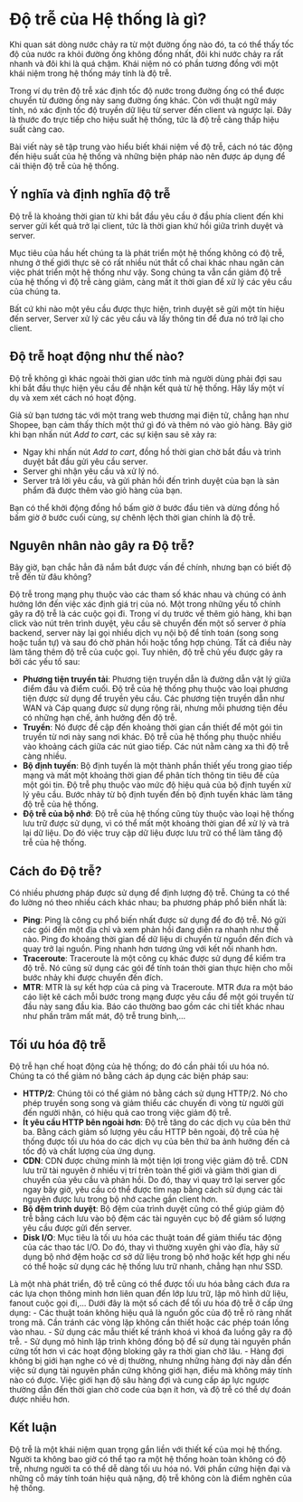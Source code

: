# Độ trễ của Hệ thống là gì?

Khi quan sát dòng nước chảy ra từ một đường ống nào đó, ta có thể thấy tốc độ của nước ra khỏi đường ống không đồng nhất, đôi khi nước chảy ra rất nhanh và đôi khi là quá chậm. Khái niệm nó có phần tương đồng với một khái niệm trong hệ thống máy tính là độ trễ.

Trong ví dụ trên độ trễ xác định tốc độ nước trong đường ống có thể được chuyển từ đường ống này sang đường ống khác. Còn với thuật ngữ máy tính, nó xác định tốc độ truyền dữ liệu từ server đến client và ngược lại. Đây là thước đo trực tiếp cho hiệu suất hệ thống, tức là độ trễ càng thấp hiệu suất càng cao.

Bài viết này sẽ tập trung vào hiểu biết khái niệm về độ trễ, cách nó tác động đến hiệu suất của hệ thống và những biện pháp nào nên được áp dụng để cải thiện độ trễ của hệ thống.

## Ý nghĩa và định nghĩa độ trễ

Độ trễ là khoảng thời gian từ khi bắt đầu yêu cầu ở đầu phía client đến khi server gửi kết quả trở lại client, tức là thời gian khứ hồi giữa trình duyệt và server.

Mục tiêu của hầu hết chúng ta là phát triển một hệ thống không có độ trễ, nhưng ở thế giới thực sẽ có rất nhiều nút thắt cổ chai khác nhau ngăn cản việc phát triển một hệ thống như vậy. Song chúng ta vẫn cần giảm độ trễ của hệ thống vì độ trễ càng giảm, càng mất ít thời gian để xử lý các yêu cầu của chúng ta. 

Bất cứ khi nào một yêu cầu được thực hiện, trình duyệt sẽ gửi một tín hiệu đến server, Server xử lý các yêu cầu và lấy thông tin để đưa nó trở lại cho client.

## Độ trễ hoạt động như thế nào?

Độ trễ không gì khác ngoài thời gian ước tính mà người dùng phải đợi sau khi bắt đầu thực hiện yêu cầu để nhận kết quả từ hệ thống. Hãy lấy một ví dụ và xem xét cách nó hoạt động.

Giả sử bạn tương tác với một trang web thương mại điện tử, chẳng hạn như Shopee, bạn cảm thấy thích một thứ gì đó và thêm nó vào giỏ hàng. Bây giờ khi bạn nhấn nút *Add to cart*, các sự kiện sau sẽ xảy ra:
- Ngay khi nhấn nút *Add to cart*, đồng hồ thời gian chờ bắt đầu và trình duyệt bắt đầu gửi yêu cầu server.
- Server ghi nhận yêu cầu và xử lý nó.
- Server trả lời yêu cầu, và gửi phản hồi đến trình duyệt của bạn là sản phẩm đã được thêm vào giỏ hàng của bạn.

Bạn có thể khởi động đồng hồ bấm giờ ở bước đầu tiên và dừng đồng hồ bấm giờ ở bước cuối cùng, sự chênh lệch thời gian chính là độ trễ.

## Nguyên nhân nào gây ra Độ trễ?

Bây giờ, bạn chắc hẳn đã nắm bắt được vấn đề chính, nhưng bạn có biết độ trễ đến từ đâu không? 

Độ trễ trong mạng phụ thuộc vào các tham số khác nhau và chúng có ảnh hưởng lớn đến việc xác định giá trị của nó. Một trong những yếu tố chính gây ra độ trễ là các cuộc gọi đi. Trong ví dụ trước về thêm giỏ hàng, khi bạn click vào nút trên trình duyệt, yêu cầu sẽ chuyển đến một số server ở phía backend, server này lại gọi nhiều dịch vụ nội bộ để tính toán (song song hoặc tuần tự) và sau đó chờ phản hồi hoặc tổng hợp chúng. Tất cả điều này làm tăng thêm độ trễ của cuộc gọi. Tuy nhiên, độ trễ chủ yếu được gây ra bởi các yếu tố sau:
- **Phương tiện truyền tải**: Phương tiện truyền dẫn là đường dẫn vật lý giữa điểm đầu và điểm cuối. Độ trễ của hệ thống phụ thuộc vào loại phương tiện được sử dụng để truyền yêu cầu. Các phương tiện truyền dẫn như WAN và Cáp quang được sử dụng rộng rãi, nhưng mỗi phương tiện đều có những hạn chế, ảnh hưởng đến độ trễ.
- **Truyền**: Nó được đề cập đến khoảng thời gian cần thiết để một gói tin truyền từ nơi này sang nơi khác. Độ trễ của hệ thống phụ thuộc nhiều vào khoảng cách giữa các nút giao tiếp. Các nút nằm càng xa thì độ trễ càng nhiều.
- **Bộ định tuyến**: Bộ định tuyến là một thành phần thiết yếu trong giao tiếp mạng và mất một khoảng thời gian để phân tích thông tin tiêu đề của một gói tin. Độ trễ phụ thuộc vào mức độ hiệu quả của bộ định tuyến xử lý yêu cầu. Bước nhảy từ bộ định tuyến đến bộ định tuyến khác làm tăng độ trễ của hệ thống.
- **Độ trễ của bộ nhớ**: Độ trễ của hệ thống cũng tùy thuộc vào loại hệ thống lưu trữ được sử dụng, vì có thể mất một khoảng thời gian để xử lý và trả lại dữ liệu. Do đó việc truy cập dữ liệu được lưu trữ có thể làm tăng độ trễ của hệ thống.

## Cách đo Độ trễ?

Có nhiều phương pháp được sử dụng để định lượng độ trễ. Chúng ta có thể đo lường nó theo nhiều cách khác nhau; ba phương pháp phổ biến nhất là:
- **Ping**: Ping là công cụ phổ biến nhất được sử dụng để đo độ trễ. Nó gửi các gói đến một địa chỉ và xem phản hồi đang diễn ra nhanh như thế nào. Ping đo khoảng thời gian để dữ liệu di chuyển từ nguồn đến đích và quay trở lại nguồn. Ping nhanh hơn tương ứng với kết nối nhanh hơn.
- **Traceroute**: Traceroute là một công cụ khác được sử dụng để kiểm tra độ trễ. Nó cũng sử dụng các gói để tính toán thời gian thực hiện cho mỗi bước nhảy khi được chuyển đến đích.
- **MTR**: MTR là sự kết hợp của cả ping và Traceroute. MTR đưa ra một báo cáo liệt kê cách mỗi bước trong mạng được yêu cầu để một gói truyền từ đầu này sang đầu kia. Báo cáo thường bao gồm các chi tiết khác nhau như phần trăm mất mát, độ trễ trung bình,...

## Tối ưu hóa độ trễ

Độ trễ hạn chế hoạt động của hệ thống; do đó cần phải tối ưu hóa nó. Chúng ta có thể giảm nó bằng cách áp dụng các biện pháp sau:
- **HTTP/2**: Chúng tôi có thể giảm nó bằng cách sử dụng HTTP/2. Nó cho phép truyền song song và giảm thiểu các chuyến đi vòng từ người gửi đến người nhận, có hiệu quả cao trong việc giảm độ trễ.
- **Ít yêu cầu HTTP bên ngoài hơn**: Độ trễ tăng do các dịch vụ của bên thứ ba. Bằng cách giảm số lượng yêu cầu HTTP bên ngoài, độ trễ của hệ thống được tối ưu hóa do các dịch vụ của bên thứ ba ảnh hưởng đến cả tốc độ và chất lượng của ứng dụng.
- **CDN**: CDN được chứng minh là một tiện lợi trong việc giảm độ trễ. CDN lưu trữ tài nguyên ở nhiều vị trí trên toàn thế giới và giảm thời gian di chuyển của yêu cầu và phản hồi. Do đó, thay vì quay trở lại server gốc ngay bây giờ, yêu cầu có thể được tìm nạp bằng cách sử dụng các tài nguyên được lưu trong bộ nhớ cache gần client hơn.
- **Bộ đệm trình duyệt**: Bộ đệm của trình duyệt cũng có thể giúp giảm độ trễ bằng cách lưu vào bộ đệm các tài nguyên cục bộ để giảm số lượng yêu cầu được gửi đến server.
- **Disk I/O**: Mục tiêu là tối ưu hóa các thuật toán để giảm thiểu tác động của các thao tác I/O. Do đó, thay vì thường xuyên ghi vào đĩa, hãy sử dụng bộ nhớ đệm hoặc cơ sở dữ liệu trong bộ nhớ hoặc kết hợp ghi nếu có thể hoặc sử dụng các hệ thống lưu trữ nhanh, chẳng hạn như SSD.

Là một nhà phát triển, độ trễ cũng có thể được tối ưu hóa bằng cách đưa ra các lựa chọn thông minh hơn liên quan đến lớp lưu trữ, lập mô hình dữ liệu, fanout cuộc gọi đi,... Dưới đây là một số cách để tối ưu hóa độ trễ ở cấp ứng dụng:
    - Các thuật toán không hiệu quả là nguồn gốc của độ trễ rõ ràng nhất trong mã. Cần tránh các vòng lặp không cần thiết hoặc các phép toán lồng vào nhau.
    - Sử dụng các mẫu thiết kế tránh khoá vì khoá đa luồng gây ra độ trễ.
    - Sử dụng mô hình lập trình không đồng bộ để sử dụng tài nguyên phần cứng tốt hơn vì các hoạt động bloking gây ra thời gian chờ lâu.
    - Hàng đợi không bị giới hạn nghe có vẻ dị thường, nhưng những hàng đợi này dẫn đến việc sử dụng tài nguyên phần cứng không giới hạn, điều mà không máy tính nào có được. Việc giới hạn độ sâu hàng đợi và cung cấp áp lực ngược thường dẫn đến thời gian chờ code của bạn ít hơn, và độ trễ có thể dự đoán được nhiều hơn.
## Kết luận

Độ trễ là một khái niệm quan trọng gắn liền với thiết kế của mọi hệ thống. Người ta không bao giờ có thể tạo ra một hệ thống hoàn toàn không có độ trễ, nhưng người ta có thể dễ dàng tối ưu hóa nó. Với phần cứng hiện đại và những cỗ máy tính toán hiệu quả nặng, độ trễ không còn là điểm nghẽn của hệ thống.